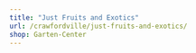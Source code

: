 ```yaml
---
title: "Just Fruits and Exotics"
url: /crawfordville/just-fruits-and-exotics/
shop: Garten-Center
---
```

